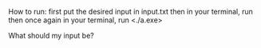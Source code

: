 How to run: 
first put the desired input in input.txt
then in your terminal, run <gcc main.c>
then once again in your terminal, run <./a.exe>

What should my input be?
